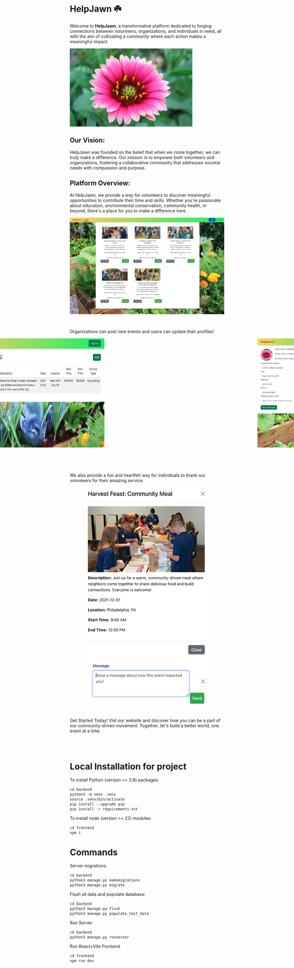 # HelpJawn ☘️

Welcome to **HelpJawn**, a transformative platform dedicated to forging connections between volunteers, organizations, and individuals in need, all with the aim of cultivating a community where each action makes a meaningful impact.

<img src="/frontend/public/images/flower.jpg" alt="The San Juan Mountains are beautiful!" title="San Juan Mountains" style="width: 400px; height: auto;">

## Our Vision: 
HelpJawn was founded on the belief that when we come together, we can truly make a difference. Our mission is to empower both volunteers and organizations, fostering a collaborative community that addresses societal needs with compassion and purpose.

## Platform Overview: 
At HelpJawn, we provide a way for volunteers to discover meaningful opportunities to contribute their time and skills. Whether you're passionate about education, environmental conservation, community health, or beyond, there's a place for you to make a difference here. 
<div style="display: flex; justify-content: center;">
    <img src="/frontend/public/images/homepage.jpg" alt="Home Page" title="Home Page">
</div>

<br><br>
Organizations can post new events and users can update their profiles!
<div style="display: flex; justify-content: center; gap: 500px;">
    <img src="/frontend/public/images/organizerevents.jpg" alt="Events" title="Event" style="width: 675px;">
    <img src="/frontend/public/images/profile.jpg" alt="User Profile" title="User Profile" style="width: 283px;">
</div>

<br><br>
<br><br>
We also provide a fun and heartfelt way for individuals to thank our volunteers for their amazing service.

<div style="display: flex; justify-content: center; gap: 10px;">
    <img src="/frontend/public/images/moreinfo.jpg" alt="More Info" title="More info" style="width: 400px; height: auto;">
</div>
<div style="display: flex; justify-content: center; gap: 10px;">
    <img src="/frontend/public/images/impact.jpg" alt="Impact" title="Impact" style="width: 400px; height: auto;">
</div>
<br><br>
Get Started Today!
Vist our website and discover how you can be a part of our community-driven movement. Together, let's build a better world, one event at a time.
<br><br>
<br><br>

# Local Installation for project
To install Python (version >= 3.8) packages:
```
cd backend
python3 -m venv .venv
source .venv/bin/activate
pip install --upgrade pip
pip install -r requirements.txt
```

To install node (version >= 22) modules:
```
cd frontend
npm i
```

# Commands
Server migrations:
```
cd backend
python3 manage.py makemigrations
python3 manage.py migrate
```

Flush all data and populate database:
```
cd backend
python3 manage.py flush
python3 manage.py populate_test_data
```

Run Server
```
cd backend
python3 manage.py runserver
```

Run React+Vite Frontend
```
cd frontend
npm run dev
```
